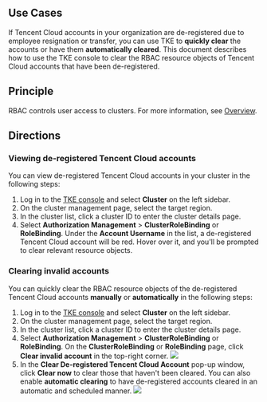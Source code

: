 

## Use Cases
If Tencent Cloud accounts in your organization are de-registered due to employee resignation or transfer, you can use TKE to **quickly clear** the accounts or have them **automatically cleared**. This document describes how to use the TKE console to clear the RBAC resource objects of Tencent Cloud accounts that have been de-registered.



## Principle

RBAC controls user access to clusters. For more information, see [Overview](https://intl.cloud.tencent.com/document/product/457/37366).

## Directions


### Viewing de-registered Tencent Cloud accounts
You can view de-registered Tencent Cloud accounts in your cluster in the following steps:
1. Log in to the [TKE console](https://console.cloud.tencent.com/tke2/cluster) and select **Cluster** on the left sidebar.
2. On the cluster management page, select the target region.
3. In the cluster list, click a cluster ID to enter the cluster details page.
4. Select **Authorization Management** > **ClusterRoleBinding** or **RoleBinding**. Under the **Account Username** in the list, a de-registered Tencent Cloud account will be red. Hover over it, and you'll be prompted to clear relevant resource objects.





### Clearing invalid accounts
You can quickly clear the RBAC resource objects of the de-registered Tencent Cloud accounts **manually** or **automatically** in the following steps:


1. Log in to the [TKE console](https://console.cloud.tencent.com/tke2/cluster) and select **Cluster** on the left sidebar.
2. On the cluster management page, select the target region.
3. In the cluster list, click a cluster ID to enter the cluster details page.
4. Select **Authorization Management** > **ClusterRoleBinding** or **RoleBinding**. On the **ClusterRoleBinding** or **RoleBinding** page, click **Clear invalid account** in the top-right corner.
![](https://qcloudimg.tencent-cloud.cn/raw/e76cfa89e3692bbd9da428a1db20478c.png)
5. In the **Clear De-registered Tencent Cloud Account** pop-up window, click **Clear now** to clear those that haven't been cleared.
    You can also enable **automatic clearing** to have de-registered accounts cleared in an automatic and scheduled manner.
	![](https://qcloudimg.tencent-cloud.cn/raw/5bfec424ce0f445de5422ab566d1907b.png)
